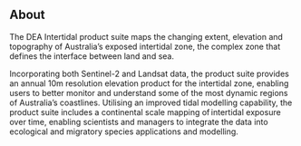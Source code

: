 ## About

The DEA Intertidal product suite maps the changing extent, elevation and topography of Australia’s exposed intertidal zone, the complex zone that defines the interface between land and sea.
 
Incorporating both Sentinel-2 and Landsat data, the product suite provides an annual 10m resolution elevation product for the intertidal zone, enabling users to better monitor and understand some of the most dynamic regions of Australia’s coastlines. Utilising an improved tidal modelling capability, the product suite includes a continental scale mapping of intertidal exposure over time, enabling scientists and managers to integrate the data into ecological and migratory species applications and modelling.  

